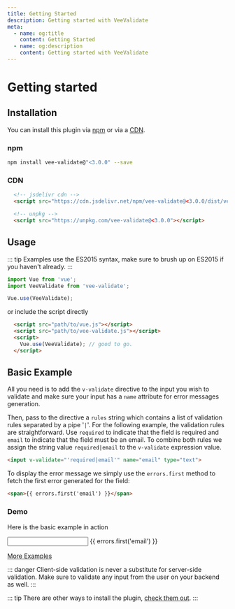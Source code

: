 ```yaml
---
title: Getting Started
description: Getting started with VeeValidate
meta:
  - name: og:title
    content: Getting Started
  - name: og:description
    content: Getting started with VeeValidate
---
```

# Getting started

## Installation

You can install this plugin via [npm](#npm) or via a [CDN](#cdn).

### npm

```bash
npm install vee-validate@"<3.0.0" --save
```

### CDN

```html
  <!-- jsdelivr cdn -->
  <script src="https://cdn.jsdelivr.net/npm/vee-validate@<3.0.0/dist/vee-validate.js"></script>

  <!-- unpkg -->
  <script src="https://unpkg.com/vee-validate@<3.0.0"></script>
```

## Usage

::: tip
  Examples use the ES2015 syntax, make sure to brush up on ES2015 if you haven't already.
:::

```js
import Vue from 'vue';
import VeeValidate from 'vee-validate';

Vue.use(VeeValidate);
```

or include the script directly

```html
  <script src="path/to/vue.js"></script>
  <script src="path/to/vee-validate.js"></script>
  <script>
    Vue.use(VeeValidate); // good to go.
  </script>
```

## Basic Example

All you need is to add the `v-validate` directive to the input you wish to validate and make sure your input has a `name` attribute for error messages generation.

Then, pass to the directive a `rules` string which contains a list of validation rules separated by a pipe '`|`'. For the following example, the validation rules are straightforward. Use `required` to indicate that the field is required and `email` to indicate that the field must be an email. To combine both rules we assign the string value `required|email` to the `v-validate` expression value.

```html
<input v-validate="'required|email'" name="email" type="text">
```

To display the error message we simply use the `errors.first` method to fetch the first error generated for the field:

```html
<span>{{ errors.first('email') }}</span>
```

### Demo

Here is the basic example in action

<div>
  <input v-validate="'required|email'" name="email" type="text">
  <span>{{ errors.first('email') }}</span>
</div>

[More Examples](/examples/)

::: danger
  Client-side validation is never a substitute for server-side validation. Make sure to validate any input from the user on your backend as well.
:::

::: tip
  There are other ways to install the plugin, [check them out](/configuration.md#installation).
:::

<script>
export default {
  $_veeValidate: {
    validator: 'new'
  }
};
</script>
